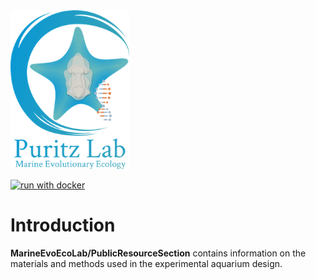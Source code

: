 
<img src="assets/media/PuritzMEE2.png#gh-light-mode-only" width=190>

[![run with docker](https://img.shields.io/badge/run%20with-neptune-orange?logo=)](https://www.neptunesystems.com/)

# Introduction

**MarineEvoEcoLab/PublicResourceSection** contains information on the materials and methods used in the experimental aquarium design.  
